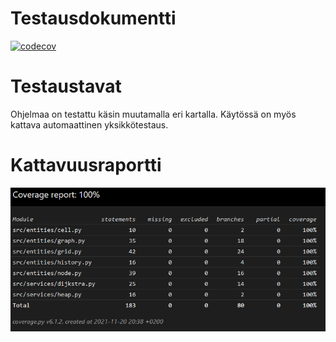 # Testausdokumentti

[![codecov](https://codecov.io/gh/rtammisalo/tira-labra/branch/main/graph/badge.svg?token=T9UVAQ8WRV)](https://codecov.io/gh/rtammisalo/tira-labra)

# Testaustavat

Ohjelmaa on testattu käsin muutamalla eri kartalla. Käytössä on myös 
kattava automaattinen yksikkötestaus.

# Kattavuusraportti

![coverage](/dokumentaatio/coverage.png)


